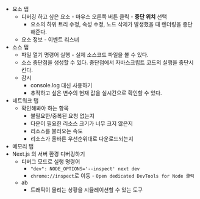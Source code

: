 - 요소 탭
  - 디버깅 하고 싶은 요소 - 마우스 오른쪽 버튼 클릭 - **중단 위치** 선택
    - 요소의 하위 트리 수정, 속성 수정, 노드 삭제가 발생했을 때 렌더링을 중단해준다.
  - 요소 정보 - 이벤트 리스너
- 소스 탭
  - 파일 열기 명령어 실행 - 실제 소스코드 파일을 볼 수 있다.
  - 소스 중단점을 생성할 수 있다. 중단점에서 자바스크립트 코드의 실행을 중단시킨다.
  - 감시
    - console.log 대신 사용하기
    - 추적하고 싶은 변수의 현재 값을 실시간으로 확인할 수 있다.
- 네트워크 탭
  - 확인해봐야 하는 항목
    - 불필요한/중복된 요청 없는지
    - 다운이 필요한 리소스 크기가 너무 크지 않은지
    - 리소스를 불러오는 속도
    - 리소스가 올바른 우선순위대로 다운로드되는지
- 메모리 탭
- Next.js 의 서버 환경 디버깅하기
  - 디버그 모드로 실행 명령어
    - `"dev": NODE_OPTIONS='--inspect' next dev`
    - `chrome://inspect`로 이동 - `Open dedicated DevTools for Node 클릭`
  - ab
    - 트래픽이 몰리는 상황을 시뮬레이션할 수 있는 도구
